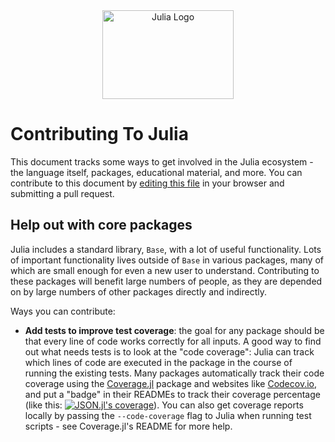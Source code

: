 <a name="logo"/>
<div align="center">
<a href="http://julialang.org/" target="_blank">
<img src="http://julialang.org/images/logo_hires.png" alt="Julia Logo" width="210" height="142"></img>
</a>
</div>

# Contributing To Julia

This document tracks some ways to get involved in the Julia ecosystem - the language itself, packages, educational material, and more. You can contribute to this document by [editing this file](https://github.com/IainNZ/ContributeToJulia/edit/master/README.md) in your browser and submitting a pull request.

## Help out with core packages

Julia includes a standard library, `Base`, with a lot of useful functionality. Lots of important functionality lives outside of `Base` in various packages, many of which are small enough for even a new user to understand. Contributing to these packages will benefit large numbers of people, as they are depended on by large numbers of other packages directly and indirectly.

Ways you can contribute:
* **Add tests to improve test coverage**: the goal for any package should be that every line of code works correctly for all inputs. A good way to find out what needs tests is to look at the "code coverage": Julia can track which lines of code are executed in the package in the course of running the existing tests. Many packages automatically track their code coverage using the [Coverage.jl](https://github.com/IainNZ/Coverage.jl) package and websites like [Codecov.io](http://codecov.io), and put a "badge" in their READMEs to track their coverage percentage (like this: [![JSON.jl's coverage](http://codecov.io/github/JuliaLang/JSON.jl/coverage.svg?branch=master)](http://codecov.io/github/JuliaLang/JSON.jl?branch=master)). You can also get coverage reports locally by passing the `--code-coverage` flag to Julia when running test scripts - see Coverage.jl's README for more help.

#### 
